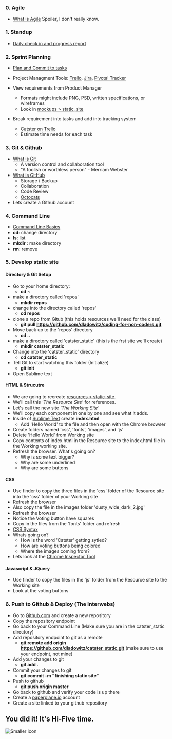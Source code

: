 ### 0.  Agile
* [What is Agile](http://4.bp.blogspot.com/-aFcVYuTXO6Y/VS2tecfG5KI/AAAAAAAAAHM/oD6Wy_Cn1iE/s1600/Agile_Development_Process.png) Spoiler, I don't really know. 
### 1. Standup
* [Daily check in and progress report](https://en.wikipedia.org/wiki/Stand-up_meeting)

### 2. Sprint Planning
* [Plan and Commit to tasks](http://scrummethodology.com/scrum-meetings/)
* Project Managment Tools: 	[Trello](http:www.trello.com), [Jira](https://www.atlassian.com/software/jira), [Pivotal Tracker](http://www.pivotaltracker.com/)
* View requirements from Product Manager 
	* Formats might include PNG, PSD, written specifications, or wireframes
	* Look in [mockups > static_site](https://github.com/dladowitz/coding-for-non-coders/tree/master/mockups/static_site)

* Break requirement into tasks and add into tracking system
	* [Catster on Trello](https://trello.com/b/A8z9nktd/catster) 
	* Estimate time needs for each task

### 3. Git & Github
* [What is Git](http://readwrite.com/2013/09/30/understanding-github-a-journey-for-beginners-part-1)
	*  A version control and collaboration tool 
	* "A foolish or worthless person" - Merriam Webster	 	
* [What is GitHub](https://github.com/)
	* Storage / Backup
	* Collaboration
	* Code Review
	* [Octocats](https://octodex.github.com/)
* Lets create a Github account

### 4. Command Line
* [Command Line Basics](http://linuxcommand.org/learning_the_shell.php)
* **cd**: change directory
* **ls**: list
* **mkdir** : make directory
* **rm**: remove

### 5. Develop static site
#### Directory & Git Setup
* Go to your home directory: 
 	* **cd ~**
* make a directory called 'repos'
	* **mkdir repos**
* change into the directory called 'repos'
	* **cd repos**
* clone a repo from Gitub (this holds resources we'll need for the class)
	* **git pull https://github.com/dladowitz/coding-for-non-coders.git** 
* Move back up to the 'repos' directory	
	* **cd ..**
* make a directory called 'catster_static' (this is the frst site we'll create)
	* **mkdir catster_static**
* Change into the 'catster_static' directory	
	* **cd catster_static**
* Tell Git to start watching this folder (Initialize)
	* **git init**
* Open Sublime text

#### HTML & Strucutre
* We are going to recreate [resources > static-site](https://github.com/dladowitz/coding-for-non-coders/tree/master/resources/static_site). 
* We'll call this *'The Resource Site'* for references.
* Let's call the new site *'The Working Site'*
* We'll copy each component in one by one and see what it adds. 
* Inside of [Sublime Text](http://www.sublimetext.com/3) create **index.html**
	* Add 'Hello World' to the file and then open with the Chrome browser  
* Create folders named 'css', 'fonts', 'images', and 'js'
* Delete 'Hello World' from Working site
* Copy contents of index.html in the Resource site to the index.html file in the Working working site.
* Refresh the browser. What's going on?
	 * Why is some text bigger?
	 * Why are some underlined
	 * Why are some buttons

#### CSS
* Use finder to copy the three files in the 'css' folder of the Resource site into the 'css' folder of your Working site
* Refresh the browser
* Also copy the file in the images folder 'dusty_wide_dark_2.jpg'
* Refresh the browser
* Notice the Voting button have squares
* Copy in the files from the 'fonts' folder and refresh
* [CSS Syntax](http://www.w3schools.com/css/css_syntax.asp)
* Whats going on?
	* How is the word 'Catster' getting sytled? 
	* How are voting buttons being colored
	* Where the images coming from?
* Lets look at the [Chrome Inspector Tool](https://developer.chrome.com/devtools)

#### Javascript & JQuery
* Use finder to copy the files in the 'js' folder from the Resource site to the Working site
* Look at the voting buttons

### 6. Push to Github & Deploy (The Interwebs)
* Go to [Github.com](https://github.com/) and create a new repository
* Copy the repository endpoint
* Go back to your Command Line (Make sure you are in the catster_static directory)
* Add repository endpoint to git as a remote
	* **git remote add origin https://github.com/dladowitz/catster_static.git** (make sure to use your endpoint, not mine)
* Add your changes to git 
	* **git add .**
* Commit your changes to git
	* **git commit -m "finishing static site"** 
* Push to github
	* **git push origin master**
* Go back to github and verify your code is up there
* Create a [paperplane.io](https://www.paperplane.io) account
* Create a site linked to your github repository	

## You did it! It's Hi-Five time. 
![Smaller icon](https://s-media-cache-ak0.pinimg.com/originals/91/f1/a3/91f1a31ba9edbbacd9243aa2e8ab1d7b.gif "Hi Five")















